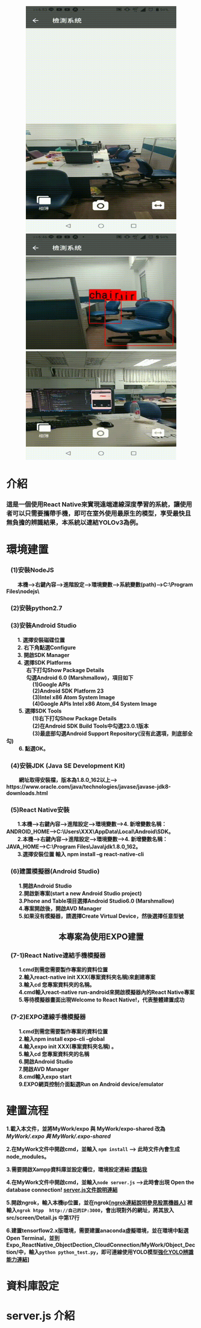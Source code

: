 <div align="center">
   <img src="https://github.com/bruce601080102/Expo_ReactNative_ObjectDection_CloudConnection/blob/master/img/136944.gif"  width="400" height="600" "  />
   <img src="https://github.com/bruce601080102/Expo_ReactNative_ObjectDection_CloudConnection/blob/master/img/136942.gif"  width="400" height="600" " />                         </div>
  


# 介紹
### **這是一個使用React Native來實現遠端連線深度學習的系統，讓使用者可以只需要攜帶手機，即可在室外使用最原生的模型，享受最快且無負擔的辨識結果，本系統以連結YOLOv3為例。**

# 環境建置
<div>
   <h3 styles={font-weight:bold;}>&nbsp&nbsp&nbsp(1)安裝NodeJS</<h3> 
</div> 
<strong font-size:13px;>&nbsp&nbsp&nbsp&nbsp&nbsp&nbsp&nbsp&nbsp&nbsp本機-->右鍵內容-->進階設定-->環境變數-->系統變數(path)-->C:\Program Files\nodejs\ </strong>
<div>
   <h3 styles={font-weight:bold;}>&nbsp&nbsp&nbsp(2)安裝python2.7</<h3> 
</div> 
<div>
   <h3 styles={font-weight:bold;}>&nbsp&nbsp&nbsp(3)安裝Android Studio</<h3> 
</div>
<div> 
   <strong font-size:13px;>&nbsp&nbsp&nbsp&nbsp&nbsp&nbsp&nbsp&nbsp&nbsp1.	選擇安裝磁碟位置</strong>  
</div>    
<div> 
   <strong font-size:13px;>&nbsp&nbsp&nbsp&nbsp&nbsp&nbsp&nbsp&nbsp&nbsp2.	右下角點選Configure</strong>  
</div>  
<div> 
   <strong font-size:13px;>&nbsp&nbsp&nbsp&nbsp&nbsp&nbsp&nbsp&nbsp&nbsp3.	開啟SDK Manager</strong>  
</div>    
<div> 
   <strong font-size:13px;>&nbsp&nbsp&nbsp&nbsp&nbsp&nbsp&nbsp&nbsp&nbsp4.	選擇SDK Platforms</strong>  
</div>  
   
<div> 
   <strong font-size:13px;>&nbsp&nbsp&nbsp&nbsp&nbsp&nbsp&nbsp&nbsp&nbsp&nbsp&nbsp&nbsp&nbsp&nbsp&nbsp&nbsp右下打勾Show Package Details</strong>  
</div> 
   
<div> 
   <strong font-size:13px;>&nbsp&nbsp&nbsp&nbsp&nbsp&nbsp&nbsp&nbsp&nbsp&nbsp&nbsp&nbsp&nbsp&nbsp&nbsp&nbsp勾選Android 6.0 (Marshmallow)，項目如下</strong>  
</div> 
<div> 
   <strong font-size:9px;>&nbsp&nbsp&nbsp&nbsp&nbsp&nbsp&nbsp&nbsp&nbsp&nbsp&nbsp&nbsp&nbsp&nbsp&nbsp&nbsp&nbsp&nbsp&nbsp&nbsp (1)Google APIs</strong>  
</div> 
<div> 
   <strong font-size:9px;>&nbsp&nbsp&nbsp&nbsp&nbsp&nbsp&nbsp&nbsp&nbsp&nbsp&nbsp&nbsp&nbsp&nbsp&nbsp&nbsp&nbsp&nbsp&nbsp&nbsp (2)Android SDK Platform 23</strong>  
</div>
<div> 
   <strong font-size:9px;>&nbsp&nbsp&nbsp&nbsp&nbsp&nbsp&nbsp&nbsp&nbsp&nbsp&nbsp&nbsp&nbsp&nbsp&nbsp&nbsp&nbsp&nbsp&nbsp&nbsp (3)Intel x86 Atom System Image</strong> 
</div>
<div> 
   <strong font-size:9px;>&nbsp&nbsp&nbsp&nbsp&nbsp&nbsp&nbsp&nbsp&nbsp&nbsp&nbsp&nbsp&nbsp&nbsp&nbsp&nbsp&nbsp&nbsp&nbsp&nbsp (4)Google APIs Intel x86 Atom_64 System Image</strong>
</div>


<div> 
   <strong font-size:13px;>&nbsp&nbsp&nbsp&nbsp&nbsp&nbsp&nbsp&nbsp&nbsp 5.	選擇SDK Tools</strong>  
</div> 
<div> 
   <strong font-size:9px;>&nbsp&nbsp&nbsp&nbsp&nbsp&nbsp&nbsp&nbsp&nbsp&nbsp&nbsp&nbsp&nbsp&nbsp&nbsp&nbsp&nbsp&nbsp&nbsp&nbsp (1)右下打勾Show Package Details</strong> 
</div>
<div> 
   <strong font-size:9px;>&nbsp&nbsp&nbsp&nbsp&nbsp&nbsp&nbsp&nbsp&nbsp&nbsp&nbsp&nbsp&nbsp&nbsp&nbsp&nbsp&nbsp&nbsp&nbsp&nbsp (2)在Android SDK Build Tools中勾選23.0.1版本</strong> 
</div>
<div> 
   <strong font-size:9px;>&nbsp&nbsp&nbsp&nbsp&nbsp&nbsp&nbsp&nbsp&nbsp&nbsp&nbsp&nbsp&nbsp&nbsp&nbsp&nbsp&nbsp&nbsp&nbsp&nbsp (3)最底部勾選Android Support Repository(沒有此選項，則底部全勾)</strong> 
</div>
<div> 
   <strong font-size:13px;>&nbsp&nbsp&nbsp&nbsp&nbsp&nbsp&nbsp&nbsp&nbsp 6.	點選OK。</strong>  
</div>  


<div>
   <h3 styles={font-weight:bold;}>&nbsp&nbsp&nbsp(4)安裝JDK (Java SE Development Kit) </<h3> 
</div>
<div> 
   <strong font-size:13px;>&nbsp&nbsp&nbsp&nbsp&nbsp&nbsp&nbsp&nbsp&nbsp 網址取得安裝檔，版本為1.8.0_162以上--> https://www.oracle.com/java/technologies/javase/javase-jdk8-downloads.html   </strong> 
</div>
   
   
<div>
   <h3 styles={font-weight:bold;}>&nbsp&nbsp&nbsp(5)React Native安裝</<h3> 
</div>
<div> 
<strong font-size:13px;>&nbsp&nbsp&nbsp&nbsp&nbsp&nbsp&nbsp&nbsp&nbsp1.本機-->右鍵內容-->進階設定-->環境變數-->4.	新增變數名稱：ANDROID_HOME-->C:\Users\XXX\AppData\Local\Android\SDK。</strong>
</div>
<div> 
<strong font-size:13px;>&nbsp&nbsp&nbsp&nbsp&nbsp&nbsp&nbsp&nbsp&nbsp2.本機-->右鍵內容-->進階設定-->環境變數-->4.	新增變數名稱：JAVA_HOME-->C:\Program Files\Java\jdk1.8.0_162。</strong>
</div>
<div> 
<strong font-size:13px;>&nbsp&nbsp&nbsp&nbsp&nbsp&nbsp&nbsp&nbsp&nbsp3.選擇安裝位置 輸入 npm install –g react-native-cli </strong>
</div>
<div>
   <h3 styles={font-weight:bold;}>&nbsp&nbsp&nbsp(6)建置模擬器(Android Studio)</<h3> 
</div>
<div> 
<strong font-size:13px;>&nbsp&nbsp&nbsp&nbsp&nbsp&nbsp&nbsp&nbsp&nbsp 1.開啟Android Studio </strong>
</div>
<div> 
<strong font-size:13px;>&nbsp&nbsp&nbsp&nbsp&nbsp&nbsp&nbsp&nbsp&nbsp 2.開啟新專案(start a new Android Studio project) </strong>
</div>
<div> 
<strong font-size:13px;>&nbsp&nbsp&nbsp&nbsp&nbsp&nbsp&nbsp&nbsp&nbsp 3.Phone and Table項目選擇Android Studio6.0 (Marshmallow) </strong>
</div>
<div> 
<strong font-size:13px;>&nbsp&nbsp&nbsp&nbsp&nbsp&nbsp&nbsp&nbsp&nbsp 4.專案開啟後，開啟AVD Manager</strong>
</div>
<div> 
<strong font-size:13px;>&nbsp&nbsp&nbsp&nbsp&nbsp&nbsp&nbsp&nbsp&nbsp 5.如果沒有模擬器，請選擇Create Virtual Device，然後選擇任意型號</strong>
</div>
   

<div align="center">
   <h2 styles={font-weight:bold;}>本專案為使用EXPO建置</<h3> 
</div>
<div>
   <h3 styles={font-weight:bold;}>&nbsp&nbsp&nbsp(7-1)React Native連結手機模擬器</<h3> 
</div>
<div> 
<strong font-size:13px;>&nbsp&nbsp&nbsp&nbsp&nbsp&nbsp&nbsp&nbsp&nbsp 1.cmd到需您需要製作專案的資料位置</strong>
</div>
<div> 
<strong font-size:13px;>&nbsp&nbsp&nbsp&nbsp&nbsp&nbsp&nbsp&nbsp&nbsp 2.輸入react-native init XXX(專案資料夾名稱)來創建專案</strong>
</div>
<div> 
<strong font-size:13px;>&nbsp&nbsp&nbsp&nbsp&nbsp&nbsp&nbsp&nbsp&nbsp 3.輸入cd 您專案資料夾的名稱。</strong>
</div>
<div> 
<strong font-size:13px;>&nbsp&nbsp&nbsp&nbsp&nbsp&nbsp&nbsp&nbsp&nbsp 4.cmd輸入react-native run-android來開啟模擬器內的React Native專案</strong>
</div>
<div> 
<strong font-size:13px;>&nbsp&nbsp&nbsp&nbsp&nbsp&nbsp&nbsp&nbsp&nbsp 5.等待模擬器畫面出現Welcome to React Native!，代表整體建置成功</strong>
</div>

<div>
   <h3 styles={font-weight:bold;}>&nbsp&nbsp&nbsp(7-2)EXPO連線手機模擬器</<h3> 
</div>
<div> 
<strong font-size:13px;>&nbsp&nbsp&nbsp&nbsp&nbsp&nbsp&nbsp&nbsp&nbsp 1.cmd到需您需要製作專案的資料位置</strong>
</div>
<div> 
<strong font-size:13px;>&nbsp&nbsp&nbsp&nbsp&nbsp&nbsp&nbsp&nbsp&nbsp 2.輸入npm install expo-cli –global</strong>
</div>
<div> 
<strong font-size:13px;>&nbsp&nbsp&nbsp&nbsp&nbsp&nbsp&nbsp&nbsp&nbsp 4.輸入expo init XXX(專案資料夾名稱) 。</strong>
</div>
<div> 
<strong font-size:13px;>&nbsp&nbsp&nbsp&nbsp&nbsp&nbsp&nbsp&nbsp&nbsp 5.輸入cd 您專案資料夾的名稱</strong>
</div>
<div> 
<strong font-size:13px;>&nbsp&nbsp&nbsp&nbsp&nbsp&nbsp&nbsp&nbsp&nbsp 6.開啟Android Studio</strong>
</div>
<div> 
<strong font-size:13px;>&nbsp&nbsp&nbsp&nbsp&nbsp&nbsp&nbsp&nbsp&nbsp 7.開啟AVD Manager</strong>
</div>
<div> 
<strong font-size:13px;>&nbsp&nbsp&nbsp&nbsp&nbsp&nbsp&nbsp&nbsp&nbsp 8.cmd輸入expo start</strong>
</div>
<div> 
<strong font-size:13px;>&nbsp&nbsp&nbsp&nbsp&nbsp&nbsp&nbsp&nbsp&nbsp 9.EXPO網頁控制介面點選Run on Android device/emulator</strong>
</div>
   



# 建置流程

**1.載入本文件，並將MyWork/expo 與 MyWork/expo-shared 改為  *MyWork/.expo 與 MyWork/.expo-shared***

**2.在MyWork文件中開啟cmd，並輸入 **`npm install`** --> 此時文件內會生成node_modules。**

**3.需要開啟Xampp資料庫並設定欄位，環境設定連結:[請點我](#head1)** 

**4.在MyWork文件中開啟cmd，並輸入`node server.js` -->此時會出現 Open the database connection!  [server.js文件說明連結](#head2)**

**5.開啟ngrok，輸入本機ip位置，並在ngrok[[ngrok連結說明參見股票機器人](https://github.com/bruce601080102/Line_Web_Stock)] 裡輸入`ngrok htpp  http://自己的IP:3000`，會出現對外的網址，將其放入src/screen/Detail.js 中第17行**

**6.建置tensorflow2.x版環境，需要建置anaconda虛擬環境，並在環境中點選Open Terminal，並到Expo_ReactNative_ObjectDection_CloudConnection/MyWork/Object_Dection/中，輸入`python python_test.py`，即可連線使用YOLO模型[強化YOLO辨識能力連結](https://github.com/bruce601080102/YOLO_v3-splite)]**










<span id="head1">  <h1> 資料庫設定 </h1> </span>

<span id="head2">  <h1> server.js 介紹 </h1> </span>



